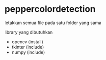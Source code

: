 # peppercolordetection

letakkan semua file pada satu folder yang sama

library yang dibutuhkan
- opencv (install)
- tkinter (include)
- numpy (include)
